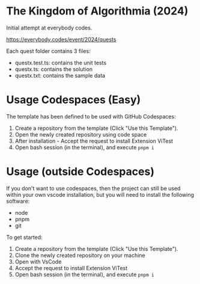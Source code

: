 # The Kingdom of Algorithmia (2024)

Initial attempt at everybody codes. 

https://everybody.codes/event/2024/quests

Each quest folder contains 3 files:
- questx.test.ts: contains the unit tests
- questx.ts: contains the solution
- questx.txt: contains the sample data

# Usage Codespaces (Easy)
The template has been defined to be used with GitHub Codespaces:
1. Create a repository from the template (Click "Use this Template").
3. Open the newly created repository using code space
4. After installation - Accept the request to install Extension ViTest
5. Open bash session (in the terminal), and execute ```pnpm i```

# Usage (outside Codespaces)
If you don't want to use codespaces, then the project can still be used within your own vscode installation, but you will need to install the following software:
- node
- pnpm
- git

To get started:
1. Create a repository from the template (Click "Use this Template").
2. Clone the newly created repository on your machine
3. Open with VsCode
4. Accept the request to install Extension ViTest
5. Open bash session (in the terminal), and execute ```pnpm i```
